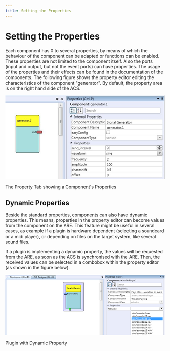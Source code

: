 ```yaml
---
title: Setting the Properties
---
```


# Setting the Properties

Each component has 0 to several properties, by means of which the behaviour of the component can be adapted or functions can be enabled. These properties are not limited to the component itself. Also the ports (input and output, but not the event ports) can have properties. The usage of the properties and their effects can be found in the documentation of the components. The following figure shows the property editor editing the characteristics of the component "generator". By default, the property area is on the right hand side of the ACS.

![Screenshot: The Property Tab showing a Component's Properties](./img/a_components_properties_in_property_tab.jpg "Screenshot: The Property Tab showing a Component's Properties")

The Property Tab showing a Component's Properties

## Dynamic Properties

Beside the standard properties, components can also have dynamic properties. This means, properties in the property editor can become values from the component on the ARE. This feature might be useful in several cases, as example if a plugin is hardware dependent (selecting a soundcard or a midi player), or depending on files on the target system, like several sound files.

If a plugin is implementing a dynamic property, the values will be requested from the ARE, as soon as the ACS is synchronised with the ARE. Then, the received values can be selected in a combobox within the property editor (as shown in the figure below).

![Plugin with Dynamic Property](./img/dynproperty.png "Plugin with Dynamic Property")

Plugin with Dynamic Property